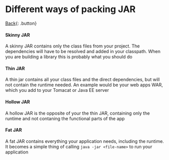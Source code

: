 # Different ways of packing JAR

[Back](./java.md){: .button}


#### Skinny JAR

A skinny JAR contains only the class files from your project. The dependencies will have to be resolved and added
in your classpath. When you are building a library this is probably what you should do

#### Thin JAR

A thin jar contains all your class files and the direct dependencies, but will not contain the runtime needed. An example would
be your web apps WAR, which you add to your Tomacat or Java EE server


#### Hollow JAR

A hollow JAR is the opposite of your the thin JAR, containing only the runtime and not contaning the functional parts of the app

#### Fat JAR

A fat JAR contains everything your application needs, including the runtime. It becomes a simple thing of calling `java -jar <file-name>` to run
your application

